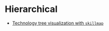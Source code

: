 # Hierarchical

- [Technology tree visualization with `skillmap`](https://github.com/niyue/skillmap)
